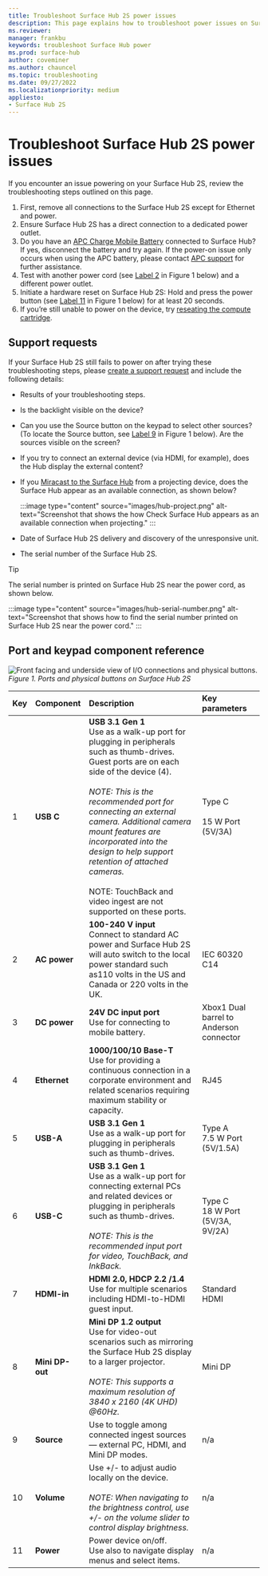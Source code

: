```yaml
---
title: Troubleshoot Surface Hub 2S power issues
description: This page explains how to troubleshoot power issues on Surface Hub. 
ms.reviewer: 
manager: frankbu
keywords: troubleshoot Surface Hub power
ms.prod: surface-hub
author: coveminer
ms.author: chauncel
ms.topic: troubleshooting
ms.date: 09/27/2022
ms.localizationpriority: medium
appliesto:
- Surface Hub 2S
---
```


# Troubleshoot Surface Hub 2S power issues

If you encounter an issue powering on your Surface Hub 2S, review the troubleshooting steps outlined on this page. 

1. First, remove all connections to the Surface Hub 2S except for Ethernet and power.
2. Ensure Surface Hub 2S has a direct connection to a dedicated power outlet.
3. Do you have an [APC Charge Mobile Battery](https://www.apc.com/us/en/campaign/apc-charge-mobile-battery-for-microsoft-surface-hub-2.jsp) connected to Surface Hub? If yes, disconnect the battery and try again. If the power-on issue only occurs when using the APC battery, please contact [APC support](https://www.apc.com/us/en/support/contact-us/) for further assistance.
4. Test with another power cord (see [Label 2](#port-and-keypad-component-reference) in Figure 1 below) and a different power outlet.
5. Initiate a hardware reset on Surface Hub 2S: Hold and press the power button (see [Label 11](#port-and-keypad-component-reference) in Figure 1 below) for at least 20 seconds.
6. If you’re still unable to power on the device, try [reseating the compute cartridge](/surface-hub/surface-hub-2s-pack-components#how-to-replace-and-pack-your-surface-hub-2s-compute-cartridge). 

## Support requests

If your Surface Hub 2S still fails to power on after trying these troubleshooting steps, please [create a support request](https://support.serviceshub.microsoft.com/supportforbusiness/onboarding) and include the following details:
 
- Results of your troubleshooting steps.
- Is the backlight visible on the device?
- Can you use the Source button on the keypad to select other sources? (To locate the Source button, see [Label 9](#port-and-keypad-component-reference) in Figure 1 below). Are the sources visible on the screen?
- If you try to connect an external device (via HDMI, for example), does the Hub display the external content?
- If you [Miracast to the Surface Hub](surface-hub-2s-connect.md) from a projecting device, does the Surface Hub appear as an available connection, as shown below? 

    :::image type="content" source="images/hub-project.png" alt-text="Screenshot that shows the how Check Surface Hub appears as an available connection when projecting." :::

- Date of Surface Hub 2S delivery and discovery of the unresponsive unit.
- The serial number of the Surface Hub 2S.

> [!TIP]
> The serial number is printed on Surface Hub 2S near the power cord, as shown below.

:::image type="content" source="images/hub-serial-number.png" alt-text="Screenshot that shows how to find the serial number printed on Surface Hub 2S near the power cord." :::

## Port and keypad component reference

 ![Front facing and underside view of I/O connections and physical buttons.](images/hub2s-schematic.png)
*Figure 1. Ports and physical buttons on Surface Hub 2S*

|**Key**|**Component**|**Description**|**Key parameters**|
|:--- |:--------- |:----------- |:-------------- |
| 1 | **USB C** | **USB 3.1 Gen 1** <br> Use as a walk-up port for plugging in peripherals such as thumb-drives. Guest ports are on each side of the device (4).<br> <br> *NOTE: This is the recommended port for connecting an external camera. Additional camera mount features are incorporated into the design to help support retention of attached cameras.*<br> <br> NOTE: TouchBack and video ingest are not supported on these ports. | Type C <br> <br> 15 W Port (5V/3A)       |
| 2 | **AC power** | **100-240 V input** <br> Connect to standard AC power and Surface Hub 2S will auto switch to the local power standard such as110 volts in the US and Canada or 220 volts in the UK. | IEC 60320 C14 |
| 3 | **DC power** | **24V DC input port** <br> Use for connecting to mobile battery. | Xbox1 Dual barrel to Anderson connector |
| 4 | **Ethernet** | **1000/100/10 Base-T** <br> Use for providing a continuous connection in a corporate environment and related scenarios requiring maximum stability or capacity. | RJ45 |
| 5 | **USB-A** | **USB 3.1 Gen 1** <br> Use as a walk-up port for plugging in peripherals such as thumb-drives. | Type A<br>7.5 W Port (5V/1.5A) |
| 6 | **USB-C** | **USB 3.1 Gen 1** <br> Use as a walk-up port for connecting external PCs and related devices or plugging in peripherals such as thumb-drives.<br> <br> *NOTE: This is the recommended  input port for video, TouchBack, and InkBack.* | Type C <br> 18 W Port (5V/3A, 9V/2A) |
| 7 | **HDMI-in** | **HDMI 2.0, HDCP 2.2 /1.4** <br> Use for multiple scenarios including HDMI-to-HDMI guest input. | Standard HDMI |
| 8 | **Mini DP-out** | **Mini DP 1.2 output** <br> Use for video-out scenarios such as mirroring the Surface Hub 2S display to a larger projector.<br> <br> *NOTE: This supports a maximum resolution of 3840 x 2160 (4K UHD) @60Hz.* | Mini DP |
| 9 | **Source**  | Use to toggle among connected ingest sources — external PC, HDMI, and Mini DP modes. | n/a |
| 10 | **Volume** | Use +/- to adjust audio locally on the device. <br> <br> *NOTE: When navigating to the brightness control, use +/- on the volume slider to control display brightness.* | n/a |
| 11 | **Power** | Power device on/off. <br> Use also to navigate display menus and select items. | n/a |